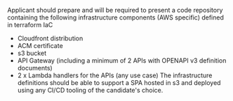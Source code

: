 Applicant should prepare and will be required to present a code repository containing the following infrastructure components (AWS specific) defined in terraform IaC
- Cloudfront distribution
- ACM certificate 
- s3 bucket
- API Gateway (including a minimum of 2 APIs with OPENAPI v3 definition documents)
- 2 x Lambda handlers for the APIs (any use case)
The infrastructure definitions should be able to support a SPA hosted in s3 and deployed using any CI/CD tooling of the candidate's choice.
